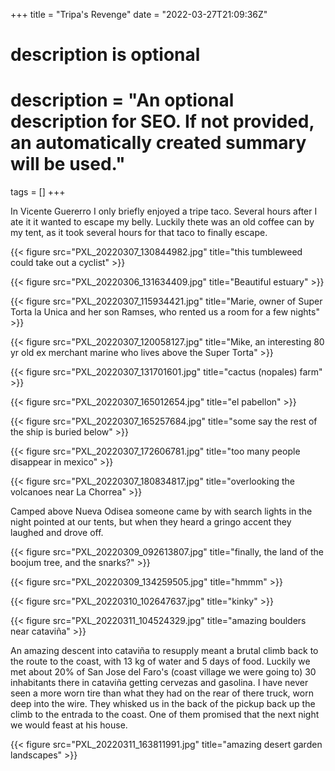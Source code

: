+++
title = "Tripa's Revenge"
date = "2022-03-27T21:09:36Z"

#
# description is optional
#
# description = "An optional description for SEO. If not provided, an automatically created summary will be used."

tags = []
+++

In Vicente Guererro I only briefly enjoyed a tripe taco. Several hours after I ate it it wanted to escape my belly. Luckily thete was an old coffee can by my tent, as it took several hours for that taco to finally escape.

{{< figure src="PXL_20220307_130844982.jpg" title="this tumbleweed could take out a cyclist" >}}

{{< figure src="PXL_20220306_131634409.jpg" title="Beautiful estuary" >}}

{{< figure src="PXL_20220307_115934421.jpg" title="Marie, owner of Super Torta la Unica and her son Ramses, who rented us a room for a few nights" >}}

{{< figure src="PXL_20220307_120058127.jpg" title="Mike, an interesting 80 yr old ex merchant marine who lives above the Super Torta" >}}

{{< figure src="PXL_20220307_131701601.jpg" title="cactus (nopales\) farm" >}}

{{< figure src="PXL_20220307_165012654.jpg" title="el pabellon" >}}

{{< figure src="PXL_20220307_165257684.jpg" title="some say the rest of the ship is buried below" >}}

{{< figure src="PXL_20220307_172606781.jpg" title="too many people disappear in mexico" >}}

{{< figure src="PXL_20220307_180834817.jpg" title="overlooking the volcanoes near La Chorrea" >}}

Camped above Nueva Odisea someone came by with search lights in the night pointed at our tents, but when they heard a gringo accent they laughed and drove off.

{{< figure src="PXL_20220309_092613807.jpg" title="finally, the land of the boojum tree, and the snarks?" >}}

{{< figure src="PXL_20220309_134259505.jpg" title="hmmm" >}}

{{< figure src="PXL_20220310_102647637.jpg" title="kinky" >}}

{{< figure src="PXL_20220311_104524329.jpg" title="amazing boulders near cataviña" >}}

An amazing descent into cataviña to resupply meant a brutal climb back to the route to the coast, with 13 kg of water and 5 days of food. Luckily we met about 20% of San Jose del Faro's (coast village we were going to) 30 inhabitants there in cataviña getting cervezas and gasolina. I have never seen a more worn tire than what they had on the rear of there truck, worn deep into the wire.
They whisked us in the back of the pickup back up the climb to the entrada to the coast. One of them promised that the next night we would feast at his house.

{{< figure src="PXL_20220311_163811991.jpg" title="amazing desert garden landscapes" >}}

